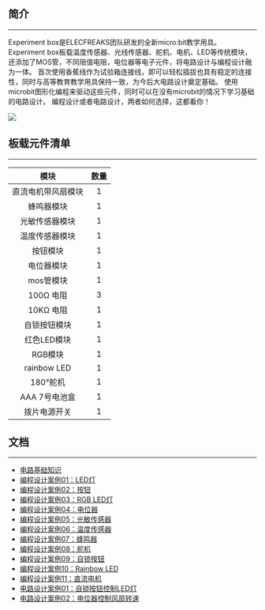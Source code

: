## 简介
---
Experiment box是ELECFREAKS团队研发的全新micro:bit教学用具。
Experiment box板载温度传感器、光线传感器、舵机、电机、LED等传统模块，还添加了MOS管，不同阻值电阻，电位器等电子元件，将电路设计与编程设计融为一体。
首次使用香蕉线作为试验箱连接线，即可以轻松插拔也具有稳定的连接性，同时与高等教育教学用具保持一致，为今后大电路设计奠定基础。
使用microbit图形化编程来驱动这些元件，同时可以在没有microbit的情况下学习基础的电路设计。
编程设计或者电路设计，两者如何选择，这都看你！

![](https://i.imgur.com/yg4f3xe.jpg)

## 板载元件清单
---
模块 | 数量
:-: | :-: 
直流电机带风扇模块|1
蜂鸣器模块|1
光敏传感器模块|1
温度传感器模块|1
按钮模块|1
电位器模块|1
mos管模块|1
100Ω 电阻|3
10KΩ 电阻|1
自锁按钮模块|1
红色LED模块|1
RGB模块|1
rainbow LED|1
180°舵机|1
AAA 7号电池盒|1
拨片电源开关|1


## 文档
---
- [电路基础知识](/Circuit_knowledge/)
- [编程设计案例01：LED灯](//)
- [编程设计案例02：按钮](//)  
- [编程设计案例03：RGB LED灯](//)  
- [编程设计案例04：电位器](//)
- [编程设计案例05：光敏传感器](//) 
- [编程设计案例06：温度传感器](//) 
- [编程设计案例07：蜂鸣器](//) 
- [编程设计案例08：舵机](//) 
- [编程设计案例09：自锁按钮](//) 
- [编程设计案例10：Rainbow LED](//) 
- [编程设计案例11：直流电机](//) 
- [电路设计案例01：自锁按钮控制LED灯](//)
- [电路设计案例02：电位器控制风扇转速](//)  
